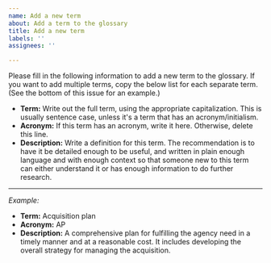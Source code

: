 ```yaml
---
name: Add a new term
about: Add a term to the glossary
title: Add a new term
labels: ''
assignees: ''

---
```


Please fill in the following information to add a new term to the glossary. If you want to add multiple terms, copy the below list for each separate term. (See the bottom of this issue for an example.)

- **Term:** Write out the full term, using the appropriate capitalization. This is usually sentence case, unless it's a term that has an acronym/initialism.
- **Acronym:** If this term has an acronym, write it here. Otherwise, delete this line.
- **Description:** Write a definition for this term. The recommendation is to have it be detailed enough to be useful, and written in plain enough language and with enough context so that someone new to this term can either understand it or has enough information to do further research.

----
*Example:*

- **Term:** Acquisition plan
- **Acronym:** AP
- **Description:** A comprehensive plan for fulfilling the agency need in a timely manner and at a reasonable cost.  It includes developing the overall strategy for managing the acquisition.
